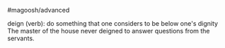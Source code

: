 #magoosh/advanced

deign (verb): do something that one considers to be below one's dignity 
The master of the house never deigned to answer questions from the servants. 

